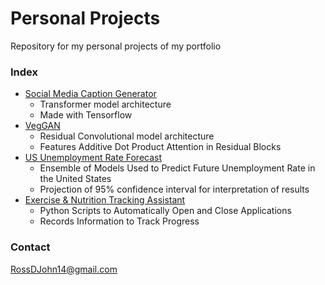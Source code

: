 # Personal Projects
 Repository for my personal projects of my portfolio

<!-- ### Link to personal website
[rossjohn.dev](https://www.rossjohn.dev) -->


<!-- ### Purpose of repository
 - Supplements personal website with code examples from personal projects.
 - Organizes projects into a single space for easier access. -->

### Index
+ [Social Media Caption Generator](https://github.com/Justross99/Personal-Projects/tree/main/Social%20Media%20Caption%20Generator)
    * Transformer model architecture
    * Made with Tensorflow
+ [VegGAN](https://github.com/Justross99/Personal-Projects/tree/main/VegGAN)
    * Residual Convolutional model architecture
    * Features Additive Dot Product Attention in Residual Blocks
+ [US Unemployment Rate Forecast](https://github.com/Justross99/Personal-Projects/tree/main/US%20Unemployment%20Rate%20Forecast)
    * Ensemble of Models Used to Predict Future Unemployment Rate in the United States
    * Projection of 95% confidence interval for interpretation of results
+ [Exercise & Nutrition Tracking Assistant](https://github.com/Justross99/Personal-Projects/tree/main/Exercise%20%26%20Nutrition%20Tracking%20Assistant)
    * Python Scripts to Automatically Open and Close Applications 
    * Records Information to Track Progress

### Contact
[RossDJohn14@gmail.com](mailto:RossDJohn14@gmail.com)
<!-- [contact@rossjohn.dev](mailto:contact@rossjohn.dev) -->
